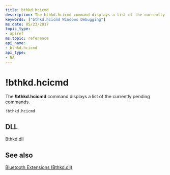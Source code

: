 ```yaml
---
title: bthkd.hcicmd
description: The bthkd.hcicmd command displays a list of the currently pending commands.
keywords: ["bthkd.hcicmd Windows Debugging"]
ms.date: 05/23/2017
topic_type:
- apiref
ms.topic: reference
api_name:
- bthkd.hcicmd
api_type:
- NA
---
```


# !bthkd.hcicmd


The **!bthkd.hcicmd** command displays a list of the currently pending commands.

```dbgsyntax
!bthkd.hcicmd
```

## <span id="DLL"></span><span id="dll"></span>DLL


Bthkd.dll

## See also


[Bluetooth Extensions (Bthkd.dll)](bluetooh-extensions--bthkd-dll-.md)

 

 






